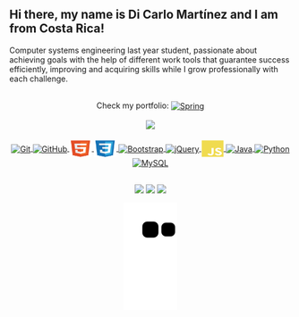 ## Hi there, my name is Di Carlo Martínez and I am from Costa Rica!
<p>Computer systems engineering last year student, passionate about achieving goals with the help of different work tools that guarantee success efficiently, improving and acquiring skills while I grow professionally with each challenge.</p>
<div align="center">
 <img  style="border-radius:50%" width="200px" src=""/>
  
  <div>
    Check my portfolio:
<a color="white" href="https://dicarlomtz.github.io/dicarlomtzweb/"  ><img align="center" alt="Spring" height="30" width="40" src="https://icongr.am/jam/arrow-square-up-right-f.svg?size=148&color=0c0404"> </a>
    
  </div>
 </div>
 
<br>

<div align="center">
  <a href="https://github.com/dicarlomtz">
 
  <img height="180em" src="https://github-readme-stats.vercel.app/api/top-langs/?username=dicarlomtz&layout=compact&langs_count=7&theme=dracula"/>
</div>
<div align="center" style="display: inline_block"><br>
  <img align="center" alt="Git" height="30" width="40" src="https://icongr.am/devicon/git-original.svg?size=128&color=currentColor">
   <img align="center" alt="GitHub" height="30" width="40" src="https://icongr.am/devicon/github-original-wordmark.svg?size=128&color=currentColor">
  <img align="center" alt="HTML" height="30" width="40" src="https://raw.githubusercontent.com/devicons/devicon/master/icons/html5/html5-original.svg">
  <img align="center" alt="CSS" height="30" width="40" src="https://raw.githubusercontent.com/devicons/devicon/master/icons/css3/css3-original.svg">
   <img align="center" alt="Bootstrap" height="30" width="40" src="https://icongr.am/devicon/bootstrap-plain-wordmark.svg?size=148&color=0c0404">
   <img align="center" alt="jQuery" height="30" width="40" src="https://icongr.am/devicon/jquery-original-wordmark.svg?size=128&color=currentColor">
    <img align="center" alt="Js" height="30" width="40" src="https://raw.githubusercontent.com/devicons/devicon/master/icons/javascript/javascript-plain.svg">
   <img align="center" alt="Java" height="30" width="40" src="https://icongr.am/devicon/java-original.svg?size=148&color=0c0404">
  <img align="center" alt="Python" height="30" width="40" src="https://icongr.am/devicon/python-original.svg?size=128&color=currentColor">
 <img align="center" alt="MySQL" height="30" width="40" src="https://icongr.am/devicon/mysql-original.svg?size=148&color=0c0404">
  

</div>
  
  ##
 
<div align="center"> 
  <a href="https://twitter.com/dicarlomtz" target="_blank"><img src="https://icongr.am/devicon/twitter-original.svg?size=128&color=currentColor" target="_blank"></a>
  <a href = "mailto:dicarlomtz@gmail.com"><img src="https://img.shields.io/badge/-Gmail-%23333?style=for-the-badge&logo=gmail&logoColor=white" target="_blank"></a>
  <a href="https://www.linkedin.com/in/dicarlomtz" target="_blank"><img src="https://img.shields.io/badge/-LinkedIn-%230077B5?style=for-the-badge&logo=linkedin&logoColor=white" target="_blank"></a> 
 
  ![Snake animation](https://github.com/rafaballerini/rafaballerini/blob/output/github-contribution-grid-snake.svg)
 
</div>
